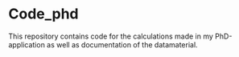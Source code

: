 # Code_phd
This repository contains code for the calculations made in my PhD-application as well as documentation of the datamaterial.
